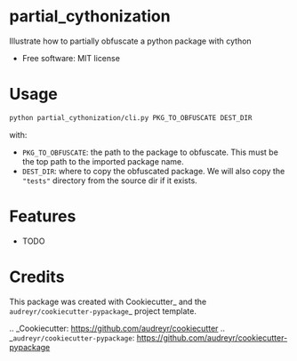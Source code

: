 
# partial_cythonization

Illustrate how to partially obfuscate a python package with cython

* Free software: MIT license

# Usage

```bash
python partial_cythonization/cli.py PKG_TO_OBFUSCATE DEST_DIR
```
with:
- `PKG_TO_OBFUSCATE`: the path to the package to obfuscate. This must be the top path to the imported package name.
- `DEST_DIR`: where to copy the obfuscated package. We will also copy the `"tests"` directory from the source dir if it exists.


# Features

* TODO


# Credits


This package was created with Cookiecutter_ and the `audreyr/cookiecutter-pypackage`_ project template.

.. _Cookiecutter: https://github.com/audreyr/cookiecutter
.. _`audreyr/cookiecutter-pypackage`: https://github.com/audreyr/cookiecutter-pypackage
